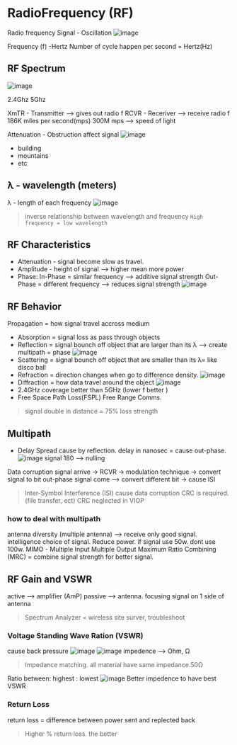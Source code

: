 # RadioFrequency (RF)
Radio frequency Signal - Oscillation
![image](https://user-images.githubusercontent.com/83261924/212222648-fd40ec7d-a83d-441c-be3c-36fa75c2b23f.png)

Frequency (f) -Hertz
Number of cycle happen per second = Hertz(Hz)

## RF Spectrum
![image](https://user-images.githubusercontent.com/83261924/212222839-92757af6-f509-4971-85d9-a88b457eb32d.png)

2.4Ghz
5Ghz

XmTR - Transmitter --> gives out radio f
RCVR - Receriver --> receive radio f
186K miles per second(mps)
300M mps --> speed of light

Attenuation - Obstruction affect signal
![image](https://user-images.githubusercontent.com/83261924/212223231-00a6603f-2d7c-43d2-a40f-8a9a8fafb70b.png)
* building
* mountains
* etc

## λ - wavelength (meters)
λ - length of each frequency
![image](https://user-images.githubusercontent.com/83261924/212385649-a43ad4ea-aaea-4660-970f-50a14b0744e2.png)

> inverse relationship between wavelength and frequency
```High frequency = low wavelength```

## RF Characteristics
* Attenuation - signal become slow as travel.
* Amplitude - height of signal  --> higher mean more power
* Phase: 
In-Phase = similar frequency --> additive signal strength
Out-Phase = different frequency --> reduces signal strength
![image](https://user-images.githubusercontent.com/83261924/212386662-c8c00419-eea6-4ba1-8578-478b385e1cdb.png)

## RF Behavior
Propagation = how signal travel accross medium

* Absorption = signal loss as pass through objects
* Reflection = signal bounch off object that are larger than its λ --> create multipath = phase
![image](https://user-images.githubusercontent.com/83261924/212502381-667dc28a-4d4e-4ba8-8284-8a95a7a3c951.png)
* Scattering = signal bounch off object that are smaller than its λ= like disco ball
* Refraction = direction changes when go to difference density.
![image](https://user-images.githubusercontent.com/83261924/212502451-244adead-8221-432f-aa3a-b2063cde085c.png)
* Diffraction = how data travel around the object
![image](https://user-images.githubusercontent.com/83261924/212502467-cfdb7fd7-015a-4a76-89c5-7c586bc42b28.png)
* 2.4GHz coverage better than 5GHz (lower f better )
* Free Space Path Loss(FSPL)
Free Range Comms. 
> signal double in distance = 75% loss strength

## Multipath
* Delay Spread
cause by reflection. delay in nanosec = cause out-phase.
![image](https://user-images.githubusercontent.com/83261924/212502919-e67e7649-d877-4b4d-afe4-a2b5cb91244d.png)
 signal 180 --> nulling
 
 Data corruption
 signal arrive -> RCVR -> modulation technique -> convert signal to bit
 out-phase signal come --> convert different bit -> cause ISI 
 > Inter-Symbol Interference (ISI) cause data corruption
 CRC is required.(file transfer, ect)
 CRC neglected in VIOP
 
 ### how to deal with multipath
 antenna diversity (multiple antenna) --> receive only good signal. intelligence choice of signal.
Reduce power. if signal use 50w. dont use 100w.
MIMO - Multiple Input Multiple Output
Maximum Ratio Combining (MRC) = combine signal strength for better signal.

## RF Gain and VSWR
active --> amplifier (AmP)
passive --> antenna. focusing signal on 1 side of antenna

> Spectrum Analyzer = wireless site surver, troubleshoot

### Voltage Standing Wave Ration (VSWR)
cause back pressure
![image](https://user-images.githubusercontent.com/83261924/212503216-8254414a-131e-4286-803e-b57d76d951c5.png)
![image](https://user-images.githubusercontent.com/83261924/212503226-63ed0ba4-a88f-41e1-8229-7bb658a461e7.png)
impedence --> Ohm, Ω
> Impedance matching. all material have same impedance.50Ω

Ratio between: highest : lowest
![image](https://user-images.githubusercontent.com/83261924/212503294-0cd8c3f2-3123-4820-878c-ee022bfe9019.png)
Better impedence to have best VSWR
 
### Return Loss
return loss = difference between power sent and replected back
> Higher % return loss. the better




 




